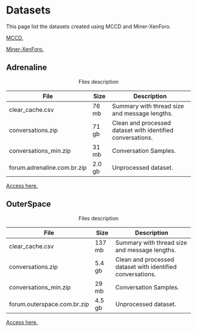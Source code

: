 # Datasets

This page list the datasets created using MCCD and Miner-XenForo.

[MCCD.](https://github.com/Ze-Carioca-Team/MCCD)

[Miner-XenForo.](https://github.com/matheusferraroni/miner-xenforo)

## Adrenaline

<center>Files description</center>

|File|Size|Description| 
|--|--|--| 
|clear_cache.csv|76 mb|Summary with thread size and message lengths.|
|conversations.zip|71 gb|Clean and processed dataset with identified conversations.|
|conversations_min.zip|31 mb|Conversation Samples.|
|forum.adrenaline.com.br.zip|2.0 gb|Unprocessed dataset.|


[Access here.](http://www.lrc.ic.unicamp.br/~ferraroni/datasets/adrenaline/)

## OuterSpace

<center>Files description</center>

|File|Size|Description| 
|--|--|--| 
|clear_cache.csv|137 mb|Summary with thread size and message lengths.|
|conversations.zip|5.4 gb|Clean and processed dataset with identified conversations.|
|conversations_min.zip|29 mb|Conversation Samples.|
|forum.outerspace.com.br.zip|4.5 gb|Unprocessed dataset.|

[Access here.](http://www.lrc.ic.unicamp.br/~ferraroni/datasets/outerspace/)